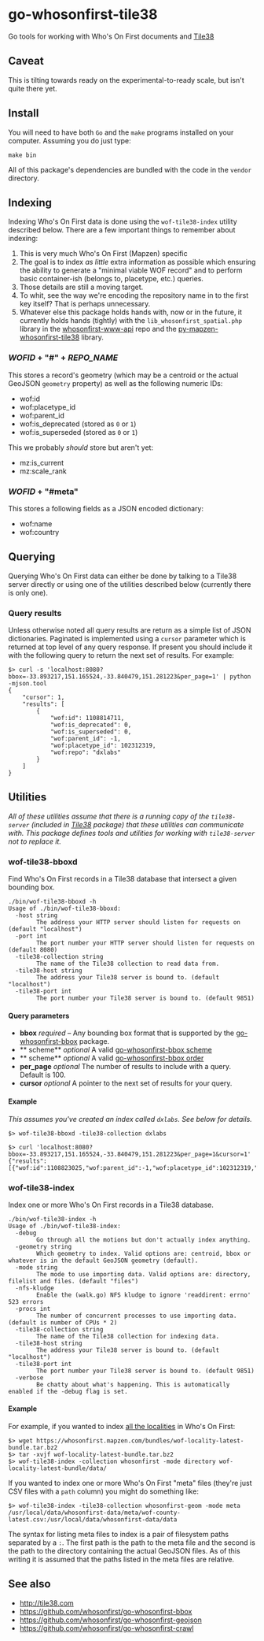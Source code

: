 # go-whosonfirst-tile38

Go tools for working with Who's On First documents and [Tile38](http://tile38.com)

## Caveat

This is tilting towards ready on the experimental-to-ready scale, but isn't quite there yet.

## Install

You will need to have both `Go` and the `make` programs installed on your computer. Assuming you do just type:

```
make bin
```

All of this package's dependencies are bundled with the code in the `vendor` directory.

## Indexing

Indexing Who's On First data is done using the `wof-tile38-index` utility described below. There are a few important things to remember about indexing:

1. This is very much Who's On First (Mapzen) specific
2. The goal is to index _as little_ extra information as possible which ensuring the ability to generate a "minimal viable WOF record" and to perform basic container-ish (belongs to, placetype, etc.) queries.
3. Those details are still a moving target.
4. To whit, see the way we're encoding the repository name in to the first key itself? That is perhaps unnecessary.
5. Whatever else this package holds hands with, now or in the future, it currently holds hands (tightly) with the `lib_whosonfirst_spatial.php` library in the [whosonfirst-www-api](https://github.com/whosonfirst/whosonfirst-www-api) repo and the [py-mapzen-whosonfirst-tile38](https://github.com/whosonfirst/py-mapzen-whosonfirst-tile38) library.

### _WOFID_ + "#" + _REPO_NAME_

This stores a record's geometry (which may be a centroid or the actual GeoJSON `geometry` property) as well as the following numeric IDs:

* wof:id
* wof:placetype_id
* wof:parent_id
* wof:is_deprecated	(stored as `0` or `1`)
* wof:is_superseded	(stored as `0` or `1`)

This we probably _should_ store but aren't yet:

* mz:is_current
* mz:scale_rank

### _WOFID_ + "#meta"

This stores a following fields as a JSON encoded dictionary:

* wof:name
* wof:country

## Querying

Querying Who's On First data can either be done by talking to a Tile38 server directly or using one of the utilities described below (currently there is only one).

### Query results

Unless otherwise noted all query results are return as a simple list of JSON dictionaries. Paginated is implemented using a `cursor` parameter which is returned at top level of any query response. If present you should include it with the following query to return the next set of results. For example:

```
$> curl -s 'localhost:8080?bbox=-33.893217,151.165524,-33.840479,151.281223&per_page=1' | python -mjson.tool
{
    "cursor": 1,
    "results": [
        {
            "wof:id": 1108814711,
            "wof:is_deprecated": 0,
            "wof:is_superseded": 0,
            "wof:parent_id": -1,
            "wof:placetype_id": 102312319,
            "wof:repo": "dxlabs"
        }
    ]
}
```

## Utilities

_All of these utilities assume that there is a running copy of the `tile38-server` (included in [Tile38](https://github.com/tidwall/tile38/) package) that these utilities can communicate with. This package defines tools and utilities for working with `tile38-server` not to replace it._

### wof-tile38-bboxd

Find Who's On First records in a Tile38 database that intersect a given bounding box. 

```
./bin/wof-tile38-bboxd -h
Usage of ./bin/wof-tile38-bboxd:
  -host string
    	The address your HTTP server should listen for requests on (default "localhost")
  -port int
    	The port number your HTTP server should listen for requests on (default 8080)
  -tile38-collection string
    	The name of the Tile38 collection to read data from.
  -tile38-host string
    	The address your Tile38 server is bound to. (default "localhost")
  -tile38-port int
    	The port number your Tile38 server is bound to. (default 9851)
```

#### Query parameters

* **bbox** _required_ – Any bounding box format that is supported by the [go-whosonfirst-bbox](https://github.com/whosonfirst/go-whosonfirst-bbox) package.
* ** scheme** _optional_ A valid [go-whosonfirst-bbox scheme](https://github.com/whosonfirst/go-whosonfirst-bbox#schemes)
* ** scheme** _optional_ A valid [go-whosonfirst-bbox order](https://github.com/whosonfirst/go-whosonfirst-bbox#order)
* **per_page** _optional_ The number of results to include with a query. Default is 100.
* **cursor** _optional_ A pointer to the next set of results for your query.

#### Example

_This assumes you've created an index called `dxlabs`. See below for details._

```
$> wof-tile38-bboxd -tile38-collection dxlabs

$> curl 'localhost:8080?bbox=-33.893217,151.165524,-33.840479,151.281223&per_page=1&cursor=1'
{"results":[{"wof:id":1108823025,"wof:parent_id":-1,"wof:placetype_id":102312319,"wof:is_superseded":0,"wof:is_deprecated":0}],"cursor":2}
```

### wof-tile38-index

Index one or more Who's On First records in a Tile38 database.

```
./bin/wof-tile38-index -h
Usage of ./bin/wof-tile38-index:
  -debug
    	Go through all the motions but don't actually index anything.
  -geometry string
    	Which geometry to index. Valid options are: centroid, bbox or whatever is in the default GeoJSON geometry (default).
  -mode string
    	The mode to use importing data. Valid options are: directory, filelist and files. (default "files")
  -nfs-kludge
    	Enable the (walk.go) NFS kludge to ignore 'readdirent: errno' 523 errors
  -procs int
    	The number of concurrent processes to use importing data. (default is number of CPUs * 2)
  -tile38-collection string
    	The name of the Tile38 collection for indexing data.
  -tile38-host string
    	The address your Tile38 server is bound to. (default "localhost")
  -tile38-port int
    	The port number your Tile38 server is bound to. (default 9851)
  -verbose
    	Be chatty about what's happening. This is automatically enabled if the -debug flag is set.
```

#### Example

For example, if you wanted to index [all the localities](https://whosonfirst.mapzen.com/bundles/#placetypes-common) in Who's On First:

```
$> wget https://whosonfirst.mapzen.com/bundles/wof-locality-latest-bundle.tar.bz2
$> tar -xvjf wof-locality-latest-bundle.tar.bz2
$> wof-tile38-index -collection whosonfirst -mode directory wof-locality-latest-bundle/data/
```

If you wanted to index one or more Who's On First "meta" files (they're just CSV files with a `path` column) you might do something like:

```
$> wof-tile38-index -tile38-collection whosonfirst-geom -mode meta /usr/local/data/whosonfirst-data/meta/wof-county-latest.csv:/usr/local/data/whosonfirst-data/data
```

The syntax for listing meta files to index is a pair of filesystem paths separated by a `:`. The first path is the path to the meta file and the second is the path to the directory containing the actual GeoJSON files. As of this writing it is assumed that the paths listed in the meta files are relative.

## See also

* http://tile38.com
* https://github.com/whosonfirst/go-whosonfirst-bbox
* https://github.com/whosonfirst/go-whosonfirst-geojson
* https://github.com/whosonfirst/go-whosonfirst-crawl
